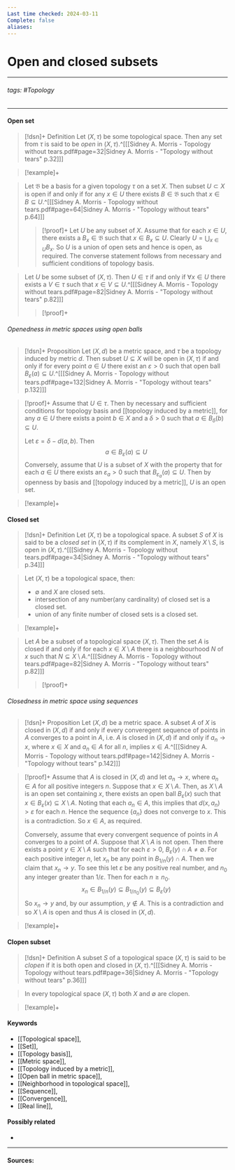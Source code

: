 ```yaml
---
Last time checked: 2024-03-11
Complete: false
aliases:
---
```

# Open and closed subsets
***
###### tags: #Topology 
***
#### Open set
>[!dsn]+ Definition
>Let $(X,\tau)$ be some topological space. Then any set from $\tau$ is said to be *open* in $(X,\tau)$.^[[[Sidney A. Morris - Topology without tears.pdf#page=32|Sidney A. Morris - "Topology without tears" p.32]]]

>[!example]+
>

>Let $\mathfrak{B}$ be a basis for a given topology $\tau$ on a set $X$. Then subset $U\subset X$ is open if and only if for any $x\in U$ there exists $B\in\mathfrak{B}$ such that $x\in B\subseteq U$.^[[[Sidney A. Morris - Topology without tears.pdf#page=64|Sidney A. Morris - "Topology without tears" p.64]]]
>>[!proof]+
>>Let $U$ be any subset of $X$. Assume that for each $x\in U$, there exists a $B_{x}\in\mathfrak{B}$ such that $x\in B_{x}\subseteq U$. Clearly $U=\bigcup_{x\in U}B_{x}$. So $U$ is a union of open sets and hence is open, as required.
>>The converse statement follows from necessary and sufficient conditions of topology basis.

>Let $U$ be some subset of $(X,\tau)$. Then $U\in\tau$ if and only if $\forall x\in U$ there exists a $V\in\tau$ such that $x\in V\subseteq U$.^[[[Sidney A. Morris - Topology without tears.pdf#page=82|Sidney A. Morris - "Topology without tears" p.82]]]
>>[!proof]+
>>

###### Openedness in metric spaces using open balls
>[!dsn]+ Proposition
>Let $(X,d)$ be a metric space, and $\tau$ be a topology induced by metric $d$. Then subset $U\subseteq X$ will be open in $(X,\tau)$ if and only if for every point $a\in U$ there exist an $\varepsilon>0$ such that open ball $B_{\varepsilon}(a)\subseteq U$.^[[[Sidney A. Morris - Topology without tears.pdf#page=132|Sidney A. Morris - "Topology without tears" p.132]]]

>[!proof]+
>Assume that $U\in\tau$. Then by necessary and sufficient conditions for topology basis and [[topology induced by a metric]], for any $a\in U$ there exists a point $b\in X$ and a $\delta>0$ such that $a\in B_{\delta}(b)\subseteq U$.
>
>Let $\varepsilon=\delta-d(a,b)$. Then 
>$$a\in B_{\varepsilon}(a)\subseteq U$$
>Conversely, assume that $U$ is a subset of $X$ with the property that for each $a\in U$ there exists an $\varepsilon_{a}>0$ such that $B_{\varepsilon_{a}}(a)\subseteq U$. Then by openness by basis and [[topology induced by a metric]], $U$ is an open set.

>[!example]+
>
#### Closed set
>[!dsn]+ Definition
>Let $(X,\tau)$ be a topological space. A subset $S$ of $X$ is said to be a *closed set* in $(X,\tau)$ if its complement in $X$, namely $X\setminus S$, is open in $(X,\tau)$.^[[[Sidney A. Morris - Topology without tears.pdf#page=34|Sidney A. Morris - "Topology without tears" p.34]]]

>Let $(X,\tau)$ be a topological space, then:
>- $\emptyset$ and $X$ are closed sets.
>- intersection of any number(any cardinality) of closed set is a closed set.
>- union of any finite number of closed sets is a closed set.

>[!example]+
>

>Let $A$ be a subset of a topological space $(X,\tau)$. Then the set $A$ is closed if and only if for each $x\in X\setminus A$ there is a neighbourhood $N$ of $x$ such that $N\subseteq X\setminus A$.^[[[Sidney A. Morris - Topology without tears.pdf#page=82|Sidney A. Morris - "Topology without tears" p.82]]]
>>[!proof]+
>>

###### Closedness in metric space using sequences
>[!dsn]+ Proposition
>Let $(X,d)$ be a metric space. A subset $A$ of $X$ is closed in $(X,d)$ if and only if every converegent sequence of points in $A$ converges to a point in $A$, i.e. $A$ is closed in $(X,d)$ if and only if $a_{n}\to x$, where $x\in X$ and $a_{n}\in A$  for all $n$, implies $x\in A$.^[[[Sidney A. Morris - Topology without tears.pdf#page=142|Sidney A. Morris - "Topology without tears" p.142]]]

>[!proof]+
>Assume that $A$ is closed in $(X,d)$ and let $a_{n}\to x$, where $a_{n}\in A$ for all positive integers $n$. Suppose that $x\in X\setminus A$. Then, as $X\setminus A$ is an open set containing $x$, there exists an open ball $B_{\varepsilon}(x)$ such that $x\in B_{\varepsilon}(x)\subseteq X\setminus A$. Noting that each $a_{n}\in A$, this implies that $d(x,a_{n})>\varepsilon$ for each $n$. Hence the sequence $\{a_{n}\}$ does not converge to $x$. This is a contradiction. So $x\in A$, as required.
>
>Conversely, assume that every convergent sequence of points in $A$ converges to a point of $A$. Suppose that $X\setminus A$ is not open. Then there exists a point $y\in X\setminus A$ such that for each $\varepsilon>0$, $B_{\varepsilon}(y)\cap A\ne\emptyset$. For each positive integer $n$, let $x_{n}$ be any point in $B_{1/n}(y)\cap A$. Then we claim that $x_{n}\to y$. To see this let $\varepsilon$ be any positive real number, and $n_{0}$ any integer greater than $1/\varepsilon$. Then for each $n\ge n_{0}$.
>$$x_{n}\in B_{1/n}(y)\subseteq B_{1/n_{0}}(y)\subseteq B_{\varepsilon}(y)$$
>So $x_{n}\to y$ and, by our assumption, $y\notin A$. This is a contradiction and so $X\setminus A$ is open and thus $A$ is closed in $(X,d)$.

>[!example]+
>

#### Clopen subset
>[!dsn]+ Definition
>A subset $S$ of a topological space $(X,\tau)$ is said to be *clopen* if it is both open and closed in $(X,\tau)$.^[[[Sidney A. Morris - Topology without tears.pdf#page=36|Sidney A. Morris - "Topology without tears" p.36]]]

>In every topological space $(X,\tau)$ both $X$ and $\emptyset$ are clopen.

>[!example]+
>
#### Keywords
- [[Topological space]],
- [[Set]],
- [[Topology basis]],
- [[Metric space]],
- [[Topology induced by a metric]],
- [[Open ball in metric space]],
- [[Neighborhood in topological space]],
- [[Sequence]],
- [[Convergence]],
- [[Real line]],
#### Possibly related
- 
***
#### Sources:
